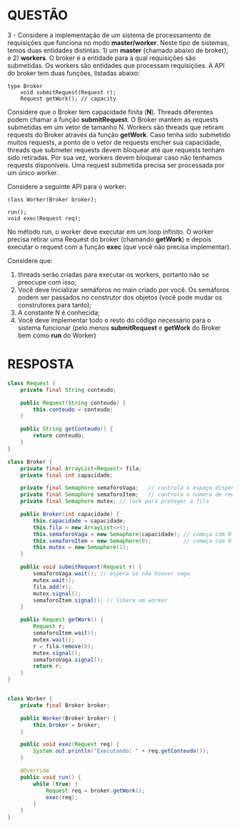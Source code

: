 # QUESTÃO
3 - Considere a implementação de um sistema de processamento de requisições que funciona
no modo **master/worker**. Neste tipo de sistemas, temos duas entidades distintas: 1) um
**master** (chamado abaixo de broker); e 2) **workers**. O broker é a entidade para a qual
requisições são submetidas. Os workers são entidades que processam requisições. A API do
broker tem duas funções, listadas abaixo:

    type Broker
        void submitRequest(Request r);
        Request getWork(); // capacity

Considere que o Broker tem capacidade finita (**N**). Threads diferentes podem chamar a função
**submitRequest**. O Broker mantém as requests submetidas em um vetor de tamanho N. Workers
são threads que retiram requests do Broker através da função **getWork**. Caso tenha sido
submetido muitos requests, a ponto de o vetor de requests encher sua capacidade, threads
que submeter requests devem bloquear até que requests tenham sido retiradas. Por sua
vez, workers devem bloquear caso não tenhamos requests disponíveis. Uma request
submetida precisa ser processada por um único worker.

Considere a seguinte API para o worker:

    class Worker(Broker broker);

    run();
    void exec(Request req);

No método run, o worker deve executar em um loop infinito. O worker precisa retirar uma
Request do broker (chamando **getWork**) e depois executar o request com a função **exec**
(que você não precisa implementar).

Considere que:
1. threads serão criadas para executar os workers, portanto não se preocupe com isso;
2. Você deve inicializar semáforos no main criado por você. Os semáforos podem
   ser passados no construtor dos objetos (você pode mudar os construtores
   para tanto);
3. A constante N é conhecida;
4. Você deve implementar todo o resto do código necessário para o sistema
   funcionar (pelo menos **submitRequest** e **getWork** do Broker bem como **run**
   do Worker)


# RESPOSTA

```java
class Request {
    private final String conteudo;

    public Request(String conteudo) {
        this.conteudo = conteudo;
    }

    public String getConteudo() {
        return conteudo;
    }
}

class Broker {
    private final ArrayList<Request> fila;
    private final int capacidade;

    private final Semaphore semaforoVaga;   // controla o espaço disponível
    private final Semaphore semaforoItem;   // controla o número de requests disponíveis
    private final Semaphore mutex; // lock para proteger a fila

    public Broker(int capacidade) {
        this.capacidade = capacidade;
        this.fila = new ArrayList<>();
        this.semaforoVaga = new Semaphore(capacidade); // começa com N vagas
        this.semaforoItem = new Semaphore(0);          // começa com 0 requests
        this.mutex = new Semaphore(1);
    }

    public void submitRequest(Request r) {
        semaforoVaga.wait(); // espera se não houver vaga
        mutex.wait();
        fila.add(r);
        mutex.signal();
        semaforoItem.signal(); // libera um worker
    }

    public Request getWork() {
        Request r;
        semaforoItem.wait();
        mutex.wait();
        r = fila.remove(0);
        mutex.signal();
        semaforoVaga.signal();
        return r;
    }
}


class Worker {
    private final Broker broker;

    public Worker(Broker broker) {
        this.broker = broker;
    }

    public void exec(Request req) {
        System.out.println("Executando: " + req.getConteudo());
    }

    @Override
    public void run() {
        while (true) {
            Request req = broker.getWork();
            exec(req);
        }
    }
}

```